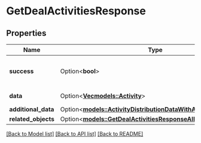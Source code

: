 # GetDealActivitiesResponse

## Properties

Name | Type | Description | Notes
------------ | ------------- | ------------- | -------------
**success** | Option<**bool**> | If the response is successful or not | [optional]
**data** | Option<[**Vec<models::Activity>**](Activity.md)> | The array of activities | [optional]
**additional_data** | Option<[**models::ActivityDistributionDataWithAdditionalData**](ActivityDistributionDataWithAdditionalData.md)> |  | [optional]
**related_objects** | Option<[**models::GetDealActivitiesResponseAllOfRelatedObjects**](GetDealActivitiesResponse_allOf_related_objects.md)> |  | [optional]

[[Back to Model list]](../README.md#documentation-for-models) [[Back to API list]](../README.md#documentation-for-api-endpoints) [[Back to README]](../README.md)


